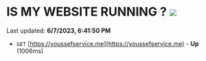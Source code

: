 # IS MY WEBSITE RUNNING ? [![](https://img.shields.io/static/v1?label=Sponsor&message=%E2%9D%A4&logo=GitHub&color=%23fe8e86)](https://github.com/sponsors/<username>)

Last updated: **6/7/2023, 6:41:50 PM**

- `GET` [https://youssefservice.me](https://youssefservice.me) - **Up** (1006ms)
